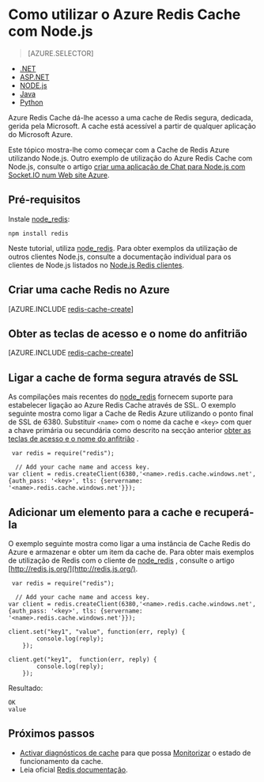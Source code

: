 <properties
    pageTitle="Como utilizar o Azure Redis Cache com Node.js | Microsoft Azure"
    description="Introdução ao Azure Redis Cache utilizando Node.js e node_redis."
    services="redis-cache"
    documentationCenter=""
    authors="steved0x"
    manager="douge"
    editor="v-lincan"/>

<tags
    ms.service="cache"
    ms.devlang="nodejs"
    ms.topic="hero-article"
    ms.tgt_pltfrm="cache-redis"
    ms.workload="tbd"
    ms.date="10/25/2016"
    ms.author="sdanie"/>

# <a name="how-to-use-azure-redis-cache-with-nodejs"></a>Como utilizar o Azure Redis Cache com Node.js

> [AZURE.SELECTOR]
- [.NET](cache-dotnet-how-to-use-azure-redis-cache.md)
- [ASP.NET](cache-web-app-howto.md)
- [NODE.js](cache-nodejs-get-started.md)
- [Java](cache-java-get-started.md)
- [Python](cache-python-get-started.md)

Azure Redis Cache dá-lhe acesso a uma cache de Redis segura, dedicada, gerida pela Microsoft. A cache está acessível a partir de qualquer aplicação do Microsoft Azure.

Este tópico mostra-lhe como começar com a Cache de Redis Azure utilizando Node.js. Outro exemplo de utilização do Azure Redis Cache com Node.js, consulte o artigo [criar uma aplicação de Chat para Node.js com Socket.IO num Web site Azure](../app-service-web/web-sites-nodejs-chat-app-socketio.md).


## <a name="prerequisites"></a>Pré-requisitos

Instale [node_redis](https://github.com/mranney/node_redis):

    npm install redis

Neste tutorial, utiliza [node_redis](https://github.com/mranney/node_redis). Para obter exemplos da utilização de outros clientes Node.js, consulte a documentação individual para os clientes de Node.js listados no [Node.js Redis clientes](http://redis.io/clients#nodejs).

## <a name="create-a-redis-cache-on-azure"></a>Criar uma cache Redis no Azure

[AZURE.INCLUDE [redis-cache-create](../../includes/redis-cache-create.md)]

## <a name="retrieve-the-host-name-and-access-keys"></a>Obter as teclas de acesso e o nome do anfitrião

[AZURE.INCLUDE [redis-cache-create](../../includes/redis-cache-access-keys.md)]

## <a name="connect-to-the-cache-securely-using-ssl"></a>Ligar a cache de forma segura através de SSL

As compilações mais recentes do [node_redis](https://github.com/mranney/node_redis) fornecem suporte para estabelecer ligação ao Azure Redis Cache através de SSL. O exemplo seguinte mostra como ligar a Cache de Redis Azure utilizando o ponto final de SSL de 6380. Substituir `<name>` com o nome da cache e `<key>` com quer a chave primária ou secundária como descrito na secção anterior [obter as teclas de acesso e o nome do anfitrião](#retrieve-the-host-name-and-access-keys) .

     var redis = require("redis");
    
      // Add your cache name and access key.
    var client = redis.createClient(6380,'<name>.redis.cache.windows.net', {auth_pass: '<key>', tls: {servername: '<name>.redis.cache.windows.net'}});


## <a name="add-something-to-the-cache-and-retrieve-it"></a>Adicionar um elemento para a cache e recuperá-la

O exemplo seguinte mostra como ligar a uma instância de Cache Redis do Azure e armazenar e obter um item da cache de. Para obter mais exemplos de utilização de Redis com o cliente de [node_redis](https://github.com/mranney/node_redis) , consulte o artigo [http://redis.js.org/](http://redis.js.org/).

     var redis = require("redis");
    
      // Add your cache name and access key.
    var client = redis.createClient(6380,'<name>.redis.cache.windows.net', {auth_pass: '<key>', tls: {servername: '<name>.redis.cache.windows.net'}});
    
    client.set("key1", "value", function(err, reply) {
            console.log(reply);
        });
    
    client.get("key1",  function(err, reply) {
            console.log(reply);
        });

Resultado:

    OK
    value


## <a name="next-steps"></a>Próximos passos

- [Activar diagnósticos de cache](cache-how-to-monitor.md#enable-cache-diagnostics) para que possa [Monitorizar](cache-how-to-monitor.md) o estado de funcionamento da cache.
- Leia oficial [Redis documentação](http://redis.io/documentation).




